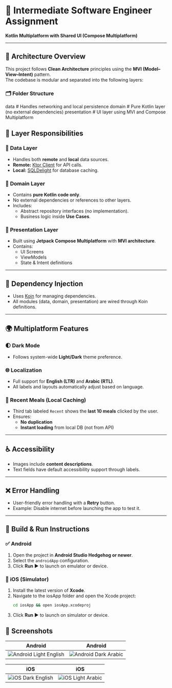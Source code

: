 # 📱 Intermediate Software Engineer Assignment
**Kotlin Multiplatform with Shared UI (Compose Multiplatform)**

---

## 📐 **Architecture Overview**

This project follows **Clean Architecture** principles using the **MVI (Model–View–Intent)** pattern.  
The codebase is modular and separated into the following layers:

### 🗂 **Folder Structure**
data # Handles networking and local persistence
domain # Pure Kotlin layer (no external dependencies)
presentation # UI layer using MVI and Compose Multiplatform

## 🧱 **Layer Responsibilities**

### 🔹 **Data Layer**
- Handles both **remote** and **local** data sources.
- **Remote:** [Ktor Client](https://ktor.io/docs/getting-started-ktor-client.html) for API calls.
- **Local:** [SQLDelight](https://github.com/cashapp/sqldelight) for database caching.

### 🔹 **Domain Layer**
- Contains **pure Kotlin code only**.
- No external dependencies or references to other layers.
- Includes:
  - Abstract repository interfaces (no implementation).
  - Business logic inside **Use Cases**.

### 🔹 **Presentation Layer**
- Built using **Jetpack Compose Multiplatform** with **MVI architecture**.
- Contains:
  - UI Screens
  - ViewModels
  - State & Intent definitions

---

## 🧩 **Dependency Injection**

- Uses [Koin](https://insert-koin.io/) for managing dependencies.
- All modules (data, domain, presentation) are wired through Koin definitions.

---

## 🌍 **Multiplatform Features**

### 🌓 **Dark Mode**
- Follows system-wide **Light/Dark** theme preference.

### 🌐 **Localization**
- Full support for **English (LTR)** and **Arabic (RTL)**.
- All labels and layouts automatically adjust based on language.

### 🧠 **Recent Meals (Local Caching)**
- Third tab labeled `Recent` shows the **last 10 meals** clicked by the user.
- Ensures:
  - **No duplication**
  - **Instant loading** from local DB (not from API)

---

## ♿ **Accessibility**

- Images include **content descriptions**.
- Text fields have default accessibility support through labels.

---

## ❌ **Error Handling**

- User-friendly error handling with a **Retry** button.
- Example: Disable internet before launching the app to test it.

---

## 🚀 **Build & Run Instructions**

### ✅ **Android**
1. Open the project in **Android Studio Hedgehog or newer**.
2. Select the `androidApp` configuration.
3. Click **Run ▶️** to launch on emulator or device.

### 🍏 **iOS (Simulator)**
1. Install the latest version of **Xcode**.
2. Navigate to the iosApp folder and open the Xcode project:
   ```bash
   cd iosApp && open iosApp.xcodeproj
3. Click **Run ▶️** to launch on simulator or device.

## 📸 **Screenshots**
| Android                                              | Android                                            |
|------------------------------------------------------|----------------------------------------------------|
| ![Android Light English](screenshots/android_en.png) | ![Android Dark Arabic](screenshots/android_ar.png) |

| iOS                                         | iOS                                         |
|---------------------------------------------|---------------------------------------------|
| ![iOS Dark English](screenshots/ios_en.png) | ![iOS Light Arabic](screenshots/ios_ar.png) |
